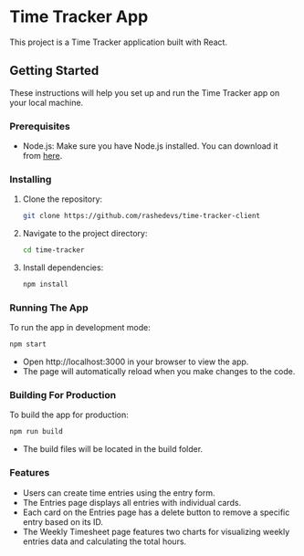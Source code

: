 # Time Tracker App

This project is a Time Tracker application built with React.

## Getting Started

These instructions will help you set up and run the Time Tracker app on your local machine.

### Prerequisites

- Node.js: Make sure you have Node.js installed. You can download it from [here](https://nodejs.org/).

### Installing

1. Clone the repository:

   ```bash
   git clone https://github.com/rashedevs/time-tracker-client

   ```

2. Navigate to the project directory:

   ```bash
   cd time-tracker

   ```

3. Install dependencies:

   ```bash
   npm install
   ```

### Running The App

To run the app in development mode:

```bash
npm start
```

- Open http://localhost:3000 in your browser to view the app.
- The page will automatically reload when you make changes to the code.

### Building For Production

To build the app for production:

```bash
npm run build
```

- The build files will be located in the build folder.

### Features

- Users can create time entries using the entry form.
- The Entries page displays all entries with individual cards.
- Each card on the Entries page has a delete button to remove a specific entry based on its ID.
- The Weekly Timesheet page features two charts for visualizing weekly entries data and calculating the total hours.
